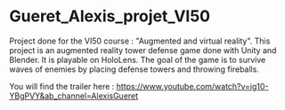 # Gueret_Alexis_projet_VI50
 
Project done for the VI50 course :  "Augmented and virtual reality".
This project is an augmented reality tower defense game done with Unity and Blender.
It is playable on HoloLens.
The goal of the game is to survive waves of enemies by placing defense towers and throwing fireballs.

You will find the trailer here : 
https://www.youtube.com/watch?v=ig10-YBgPVY&ab_channel=AlexisGueret
